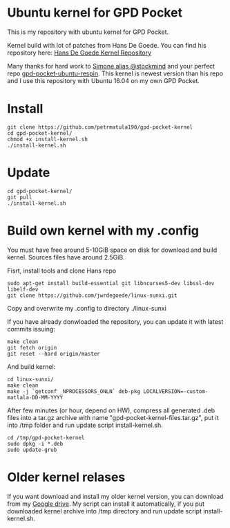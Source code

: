 # Ubuntu kernel for GPD Pocket
This is my repository with ubuntu kernel for GPD Pocket. 

Kernel build with lot of patches from Hans De Goede. You can find his repository here:
[Hans De Goede Kernel Repository](https://github.com/jwrdegoede/linux-sunxi.git)

Many thanks for hard work to [Simone alias @stockmind](https://github.com/stockmind) and your perfect repo [gpd-pocket-ubuntu-respin](https://github.com/stockmind/gpd-pocket-ubuntu-respin).
This kernel is newest version than his repo and I use this repository with Ubuntu 16.04 on my own GPD Pocket.

# Install
```
git clone https://github.com/petrmatula190/gpd-pocket-kernel
cd gpd-pocket-kernel/
chmod +x install-kernel.sh
./install-kernel.sh
```

# Update
```
cd gpd-pocket-kernel/
git pull
./install-kernel.sh
```

# Build own kernel with my .config

You must have free around 5-10GiB space on disk for download and build kernel. Sources files have around 2.5GiB.

Fisrt, install tools and clone Hans repo
```
sudo apt-get install build-essential git libncurses5-dev libssl-dev libelf-dev
git clone https://github.com/jwrdegoede/linux-sunxi.git
```
Copy and overwrite my .config to directory ./linux-sunxi

If you have already donwloaded the repository, you can update it with latest commits issuing:
```
make clean
git fetch origin
git reset --hard origin/master
```

And build kernel:
```
cd linux-sunxi/
make clean
make -j `getconf _NPROCESSORS_ONLN` deb-pkg LOCALVERSION=-custom-matlala-DD-MM-YYYY
```
After few minutes (or hour, depend on HW), compress all generated .deb files into a tar.gz archive with name "gpd-pocket-kernel-files.tar.gz", put it into /tmp folder and run update script install-kernel.sh.
```
cd /tmp/gpd-pocket-kernel
sudo dpkg -i *.deb
sudo update-grub
```

# Older kernel relases
If you want download and install my older kernel version, you can download from my [Google drive](https://drive.google.com/drive/folders/1XmwYXIRxsdo4GZti8woYtvhOI1pvXB9c). My script can install it automatically, if you put downloaded kernel archive into /tmp directory and run update script install-kernel.sh.
